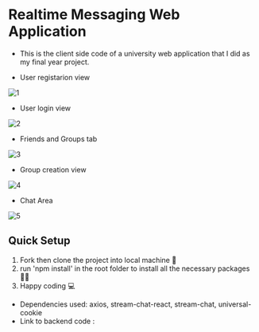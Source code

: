 # Realtime Messaging Web Application
- This is the client side code of a university web application that I did as my final year project.

* User registarion view

![1](https://user-images.githubusercontent.com/77986239/224378312-ea8e5487-4f74-4016-82ea-c8e2c03713a2.png)

* User login view


![2](https://user-images.githubusercontent.com/77986239/224378394-8e055800-7aa7-4f98-8ef4-c38689c27349.png)

* Friends and Groups tab

![3](https://user-images.githubusercontent.com/77986239/224378462-1af17c7c-3fbf-4310-8e0b-430ab1f79384.png)

* Group creation view 

![4](https://user-images.githubusercontent.com/77986239/224378525-0e393494-04a3-4447-aa9e-89e644639a5b.png)

* Chat Area

![5](https://user-images.githubusercontent.com/77986239/224378590-1ea7c050-ff27-4022-a54e-ef9c35ddc76c.png)


## Quick Setup
1. Fork then clone the project into local machine 🍴
1. run 'npm install' in the root folder to install all the necessary packages 👩‍💻
1. Happy coding 💻

* Dependencies used: axios, stream-chat-react, stream-chat, universal-cookie
* Link to backend code : 

